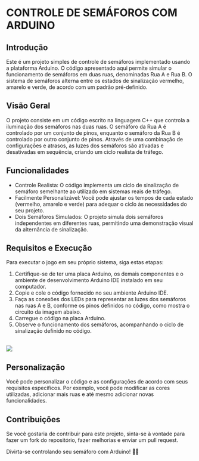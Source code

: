 # CONTROLE DE SEMÁFOROS COM ARDUINO

## Introdução

Este é um projeto simples de controle de semáforos implementado usando a plataforma Arduino. O código apresentado aqui permite simular o funcionamento de semáforos em duas ruas, denominadas Rua A e Rua B. O sistema de semáforos alterna entre os estados de sinalização vermelho, amarelo e verde, de acordo com um padrão pré-definido.

## Visão Geral

O projeto consiste em um código escrito na linguagem C++ que controla a iluminação dos semáforos nas duas ruas. O semáforo da Rua A é controlado por um conjunto de pinos, enquanto o semáforo da Rua B é controlado por outro conjunto de pinos. Através de uma combinação de configurações e atrasos, as luzes dos semáforos são ativadas e desativadas em sequência, criando um ciclo realista de tráfego.

## Funcionalidades

- Controle Realista: O código implementa um ciclo de sinalização de semáforo semelhante ao utilizado em sistemas reais de tráfego.
- Facilmente Personalizável: Você pode ajustar os tempos de cada estado (vermelho, amarelo e verde) para adequar o ciclo às necessidades do seu projeto.
- Dois Semáforos Simulados: O projeto simula dois semáforos independentes em diferentes ruas, permitindo uma demonstração visual da alternância de sinalização.

## Requisitos e Execução 

Para executar o jogo em seu próprio sistema, siga estas etapas:

1. Certifique-se de ter uma placa Arduino, os demais componentes e o ambiente de desenvolvimento Arduino IDE instalado em seu computador.
2. Copie e cole o código fornecido no seu ambiente Arduino IDE.
3. Faça as conexões dos LEDs para representar as luzes dos semáforos nas ruas A e B, conforme os pinos definidos no código, como mostra o circuito da imagem abaixo.
4. Carregue o código na placa Arduino.
5. Observe o funcionamento dos semáforos, acompanhando o ciclo de sinalização definido no código.

<br><img src="https://media.discordapp.net/attachments/1002050908156334082/1153109407752802385/Semaforo.png?ex=6625a052&is=66132b52&hm=942eed2303b8c82f110d3af6cbff6456db3dc192e2f6b4ffef9af01274080a44&=&format=webp&quality=lossless&width=1025&height=370">

## Personalização

Você pode personalizar o código e as configurações de acordo com seus requisitos específicos. Por exemplo, você pode modificar as cores utilizadas, adicionar mais ruas e até mesmo adicionar novas funcionalidades.

## Contribuições

Se você gostaria de contribuir para este projeto, sinta-se à vontade para fazer um fork do repositório, fazer melhorias e enviar um pull request.

Divirta-se controlando seu semáforo com Arduino! 🚦🚗
